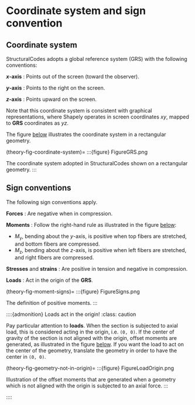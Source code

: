 # Coordinate system and sign convention

## Coordinate system
StructuralCodes adopts a global reference system (GRS) with the following conventions:

**$x$-axis**
: Points out of the screen (toward the observer).

**$y$-axis**
: Points to the right on the screen.

**$z$-axis**
: Points upward on the screen.

Note that this coordinate system is consistent with graphical representations, where Shapely operates in screen coordinates $xy$, mapped to **GRS** coordinates as $yz$.

The figure [below](#theory-fig-coordinate-system) illustrates the coordinate system in a rectangular geometry.

(theory-fig-coordinate-system)=
:::{figure} FigureGRS.png

The coordinate system adopted in StructuralCodes shown on a rectangular geometry.
:::

## Sign conventions

The following sign conventions apply.

**Forces**
: Are negative when in compression.

**Moments**
: Follow the right-hand rule as illustrated in the figure [below](#theory-fig-moment-signs):
   - $M_{\textrm{y}}$, bending about the $y$-axis, is positive when top fibers are stretched, and bottom fibers are compressed.
   - $M_{\textrm{z}}$, bending about the $z$-axis, is positive when left fibers are stretched, and right fibers are compressed.

**Stresses** and **strains**
: Are positive in tension and negative in compression.

**Loads**
: Act in the origin of the **GRS**.

(theory-fig-moment-signs)=
:::{figure} FigureSigns.png

The definition of positive moments.
:::

::::{admonition} Loads act in the origin!
:class: caution

Pay particular attention to **loads**. When the section is subjected to axial load, this is considered acting in the origin, i.e. `(0, 0)`. If the center of gravity of the section is not aligned with the origin, offset moments are generated, as illustrated in the figure [below](#theory-fig-geometry-not-in-origin). If you want the load to act on the center of the geometry, translate the geometry in order to have the center in `(0, 0)`.

(theory-fig-geometry-not-in-origin)=
:::{figure} FigureLoadOrigin.png

Illustration of the offset moments that are generated when a geometry which is not aligned with the origin is subjected to an axial force.
:::

::::